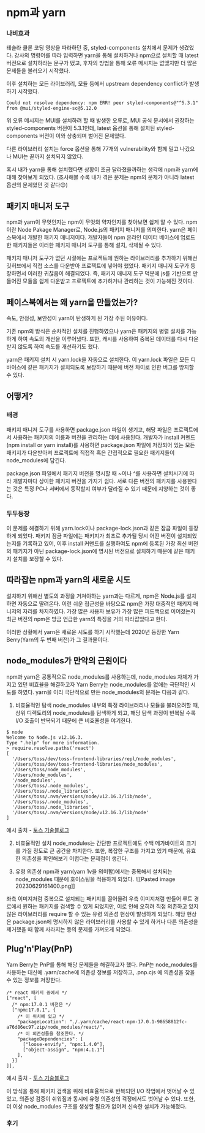 # npm과 yarn

### 나비효과

테슬라 클론 코딩 영상을 따라하던 중, styled-components 설치에서 문제가 생겼었다. 강사의 명령어를 따라 입력하면 yarn을 통해 설치하거나 npm으로 설치할 때 latest 버전으로 설치하라는 문구가 떴고, 후자의 방법을 통해 오류 메시지는 없앴지만 더 많은 문제들을 불러오기 시작했다. 

이후 설치하는 모든 라이브러리, 모듈 등에서 upstream dependency conflict가 발생하기 시작했다.
```
Could not resolve dependency: npm ERR! peer styled-components@"^5.3.1" from @mui/styled-engine-sc@5.12.0
```
위 오류 메시지는 MUI를 설치하려 할 때 발생한 오류로, MUI 공식 문서에서 권장하는 styled-components 버전이 5.3.1인데, latest 옵션을 통해 설치된 styled-components 버전이 이와 상충되며 벌어진 문제였다. 

다른 라이브러리 설치는 force 옵션을 통해 77개의 vulnerability와 함께 밀고 나갔으나 MUI는 끝까지 설치되지 않았다.

혹시 내가 yarn을 통해 설치했다면 상황이 조금 달라졌을까하는 생각에 npm과 yarn에 대해 찾아보게 되었다. (조사해볼 수록 내가 겪은 문제는 npm의 문제가 아니라 latest 옵션의 문제였던 것 같다😊)

## 패키지 매니저 도구

npm과 yarn이 무엇인지는 npm이 무엇의 약자인지를 찾아보면 쉽게 알 수 있다. npm이란 Node Pakage Manager로, Node.js의 패키지 매니저를 의미한다. yarn은 페이스북에서 개발한 패키지 매니저이다. 개발자들이 npm 온라인 데이터 베이스에 업로드한 패키지들은 이러한 패키지 매니저 도구를 통해 설치, 삭제될 수 있다.

패키지 매니저 도구가 없던 시절에는 프로젝트에 원하는 라이브러리를 추가하기 위해선 깃허브에서 직접 소스를 다운받아 프로젝트에 넣어야 했었다. 패키지 매니저 도구가 등장하면서 이러한 귀찮음이 해결되었다. 즉, 패키지 매니저 도구 덕분에 js를 기반으로 만들어진 모듈을 쉽게 다운받고 프로젝트에 추가하거나 관리하는 것이 가능해진 것이다. 

## 페이스북에서는 왜 yarn을 만들었는가?

속도, 안정성, 보안성이 yarn이 탄생하게 된 가장 주된 이유이다.

기존 npm의 방식은 순차적인 설치를 진행하였으나 yarn은 패키지의 병렬 설치를 가능하게 하여 속도의 개선을 이루어냈다. 또한, 캐시를 사용하여 중복된 데이터를 다시 다운받지 않도록 하여 속도를 개선하기도 했다. 

yarn은 패키지 설치 시 yarn.lock을 자동으로 설치한다. 이 yarn.lock 파일은 모든 디바이스에 같은 패키지가 설치되도록 보장하기 때문에 버전 차이로 인한 버그를 방지할 수 있다.

## 어떻게?

### 배경

패키지 매니저 도구를 사용하면 package.json 파일이 생기고, 해당 파일은 프로젝트에서 사용하는 패키지의 이름과 버전을 관리하는 데에 사용된다. 개발자가 install 커멘드 (npm install or yarn install)를 사용하면 package.json 파일에 저장되어 있는 모든 패키지가 다운받아져 프로젝트에 직접적 혹은 간접적으로 필요한 패키지들이 node_modules에 담긴다. 

package.json 파일에서 패키지 버전을 명시할 때 ~이나 ^를 사용하면 설치시기에 따라 개발자마다 상이한 패키지 버전을 가지기 쉽다. 서로 다른 버전의 패키지를 사용한다는 것은 특정 PC나 서버에서 동작할지 여부가 달라질 수 있기 때문에 지양하는 것이 좋다.

### 두두등장

이 문제를 해결하기 위해 yarn.lock이나 package-lock.json과 같은 잠금 파일이 등장하게 되었다. 패키지 잠금 파일에는 패키지가 최초로 추가될 당시 어떤 버전이 설치되었는지를 기록하고 있어, 이후 install 커맨드를 실행하여도 npm에 등록된 가장 최신 버전의 패키지가 아닌 package-lock.json에 명시된 버전으로 설치하기 때문에 같은 패키지 설치를 보장할 수 있다. 

## 따라잡는 npm과 yarn의 새로운 시도

설치하기 위해선 별도의 과정을 거쳐야하는 yarn과는 다르게, npm은 Node.js를 설치하면 자동으로 딸려온다. 이런 쉬운 접근성을 바탕으로 npm은 가장 대중적인 패키지 매니저의 자리를 차지하였다. 가장 많은 사용자 보유가 가장 많은 피드백으로 이어졌는지 최근 버전의 npm은 방금 언급한 yarn의 특징을 거의 따라잡았다고 한다.

이러한 상황에서 yarn은 새로운 시도를 하기 시작했는데 2020년 등장한 Yarn Berry(Yarn의 두 번째 버전)가 그 결과물이다. 

## node_modules가 만악의 근원이다

npm과 yarn은 공통적으로 node_modules를 사용하는데, node_modules 자체가 가지고 있던 비효율을 해결하고자 Yarn Berry는 node_modules를 없애는 극단적인 시도를 하였다. yarn을 이리 극단적으로 만든 node_modules의 문제는 다음과 같다.

1. 비효율적인 탐색
node_modules 내부의 특정 라이브러리나 모듈을 불러오려할 때, 상위 디렉토리의 node_modules를 탐색하게 되고, 해당 탐색 과정이 반복될 수록 I/O 호출이 반복되기 때문에 큰 비효율성을 야기한다. 
```
$ node
Welcome to Node.js v12.16.3.
Type ".help" for more information.
> require.resolve.paths('react')
[
  '/Users/toss/dev/toss-frontend-libraries/repl/node_modules',
  '/Users/toss/dev/toss-frontend-libraries/node_modules',
  '/Users/toss/node_modules',
  '/Users/node_modules',
  '/node_modules',
  '/Users/toss/.node_modules',
  '/Users/toss/.node_libraries',
  '/Users/toss/.nvm/versions/node/v12.16.3/lib/node',
  '/Users/toss/.node_modules',
  '/Users/toss/.node_libraries',
  '/Users/toss/.nvm/versions/node/v12.16.3/lib/node'
]
``` 
예시 출처 - [토스 기술블로그](https://toss.tech/article/node-modules-and-yarn-berry)

2. 비효율적인 설치
node_modules는 간단한 프로젝트에도 수백 메가바이트의 크기를 가질 정도로 큰 공간을 차지한다. 또한, 복잡한 구조를 가지고 있기 때문에, 유효한 의존성을 확인해보기 어렵다는 문제점이 생긴다. 

3. 유령 의존성
npm과 yarn(yarn 1v을 의미함)에서는 중복해서 설치되는 node_modules 때문에 호이스팅을 적용하게 되었다. 
![[Pasted image 20230629161400.png]]

좌측 이미지처럼 중복으로 설치되는 패키지를 끌어올려 우측 이미지처럼 만들어 루트 경로에서 원하는 패키지를 검색할 수 있게 되었지만, 이로 인해 오히려 직접 의존하고 있지 않은 라이브러리를 require 할 수 있는 유령 의존성 현상이 발생하게 되었다. 해당 현상은 package.json에 명시하지 않은 라이브러리를 사용할 수 있게 하거나 다른 의존성을 제거했을 때 함께 사라지는 등의 문제를 가져오게 되었다.

## Plug'n'Play(PnP)
Yarn Berry는 PnP를 통해 해당 문제들을 해결하고자 했다.
PnP는 node_modules를 사용하는 대신에 .yarn/cache에 의존성 정보를 저장하고, .pnp.cjs 에 의존성을 찾을 수 있는 정보를 저장한다.

```
/* react 패키지 중에서 */
["react", [
  /* npm:17.0.1 버전은 */
  ["npm:17.0.1", {
    /* 이 위치에 있고 */
    "packageLocation": "./.yarn/cache/react-npm-17.0.1-98658812fc-a76d86ec97.zip/node_modules/react/",
    /* 이 의존성들을 참조한다. */
    "packageDependencies": [
      ["loose-envify", "npm:1.4.0"],
      ["object-assign", "npm:4.1.1"]
    ],
  }]
]],
```
예시 출처 - [토스 기술블로그](https://toss.tech/article/node-modules-and-yarn-berry)

이 방식을 통해 패키지 검색을 위해 비효율적으로 반복되던 I/O 작업에서 벗어날 수 있었고, 의존성 검증이 쉬워짐과 동시에 유령 의존성의 걱정에서도 벗어날 수 있다. 또한, 더 이상 node_modules 구조를 생성할 필요가 없어져 신속한 설치가 가능해졌다.

### 후기

